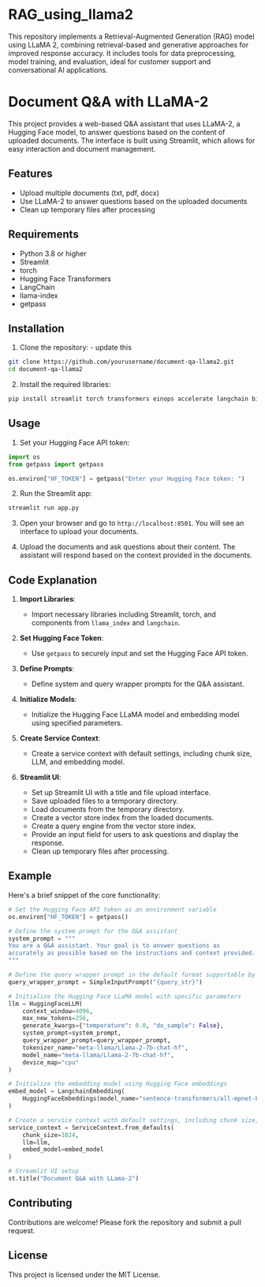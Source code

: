 # RAG_using_llama2
This repository implements a Retrieval-Augmented Generation (RAG) model using LLaMA 2, combining retrieval-based and generative approaches for improved response accuracy. It includes tools for data preprocessing, model training, and evaluation, ideal for customer support and conversational AI applications.

# Document Q&A with LLaMA-2

This project provides a web-based Q&A assistant that uses LLaMA-2, a Hugging Face model, to answer questions based on the content of uploaded documents. The interface is built using Streamlit, which allows for easy interaction and document management.

## Features

- Upload multiple documents (txt, pdf, docx)
- Use LLaMA-2 to answer questions based on the uploaded documents
- Clean up temporary files after processing

## Requirements

- Python 3.8 or higher
- Streamlit
- torch
- Hugging Face Transformers
- LangChain
- llama-index
- getpass

## Installation

1. Clone the repository: - update this

```bash
git clone https://github.com/yourusername/document-qa-llama2.git
cd document-qa-llama2
```

2. Install the required libraries:

```bash
pip install streamlit torch transformers einops accelerate langchain bitsandbytes llama-index llama-index-llms-llama-cpp llama-index-embeddings-huggingface llama-index-llms-huggingface langchain-community
```

## Usage

1. Set your Hugging Face API token:

```python
import os
from getpass import getpass

os.environ["HF_TOKEN"] = getpass("Enter your Hugging Face token: ")
```

2. Run the Streamlit app:

```bash
streamlit run app.py
```

3. Open your browser and go to `http://localhost:8501`. You will see an interface to upload your documents.

4. Upload the documents and ask questions about their content. The assistant will respond based on the context provided in the documents.

## Code Explanation

1. **Import Libraries**:
   - Import necessary libraries including Streamlit, torch, and components from `llama_index` and `langchain`.

2. **Set Hugging Face Token**:
   - Use `getpass` to securely input and set the Hugging Face API token.

3. **Define Prompts**:
   - Define system and query wrapper prompts for the Q&A assistant.

4. **Initialize Models**:
   - Initialize the Hugging Face LLaMA model and embedding model using specified parameters.

5. **Create Service Context**:
   - Create a service context with default settings, including chunk size, LLM, and embedding model.

6. **Streamlit UI**:
   - Set up Streamlit UI with a title and file upload interface.
   - Save uploaded files to a temporary directory.
   - Load documents from the temporary directory.
   - Create a vector store index from the loaded documents.
   - Create a query engine from the vector store index.
   - Provide an input field for users to ask questions and display the response.
   - Clean up temporary files after processing.

## Example

Here's a brief snippet of the core functionality:

```python
# Set the Hugging Face API token as an environment variable
os.environ["HF_TOKEN"] = getpass()

# Define the system prompt for the Q&A assistant
system_prompt = """
You are a Q&A assistant. Your goal is to answer questions as
accurately as possible based on the instructions and context provided.
"""

# Define the query wrapper prompt in the default format supportable by LLama2
query_wrapper_prompt = SimpleInputPrompt("{query_str}")

# Initialize the Hugging Face LLaMA model with specific parameters
llm = HuggingFaceLLM(
    context_window=4096,
    max_new_tokens=256,
    generate_kwargs={"temperature": 0.0, "do_sample": False},
    system_prompt=system_prompt,
    query_wrapper_prompt=query_wrapper_prompt,
    tokenizer_name="meta-llama/Llama-2-7b-chat-hf",
    model_name="meta-llama/Llama-2-7b-chat-hf",
    device_map="cpu"
)

# Initialize the embedding model using Hugging Face embeddings
embed_model = LangchainEmbedding(
    HuggingFaceEmbeddings(model_name="sentence-transformers/all-mpnet-base-v2")
)

# Create a service context with default settings, including chunk size, LLM, and embedding model
service_context = ServiceContext.from_defaults(
    chunk_size=1024,
    llm=llm,
    embed_model=embed_model
)

# Streamlit UI setup
st.title("Document Q&A with LLama-2")
```

## Contributing

Contributions are welcome! Please fork the repository and submit a pull request.

## License

This project is licensed under the MIT License.
